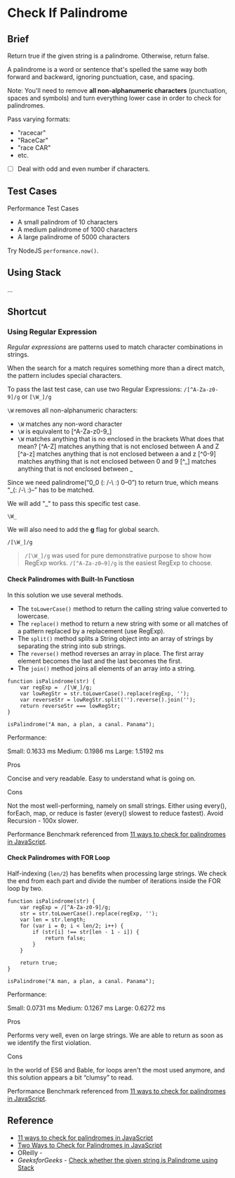 # Check If Palindrome

## Brief

Return true if the given string is a palindrome. Otherwise, return false.

A palindrome is a word or sentence that's spelled the same way both forward and backward, ignoring punctuation, case, and spacing.

Note: You'll need to remove **all non-alphanumeric characters** (punctuation, spaces and symbols) and turn everything lower case in order to check for palindromes.

Pass varying formats:
* "racecar"
* "RaceCar"
* "race CAR"
* etc.

- [ ] Deal with odd and even number if characters.

## Test Cases

Performance Test Cases

* A small palindrom of 10 characters
* A medium palindrome of 1000 characters
* A large palindrome of 5000 characters

Try NodeJS `performance.now()`.



## Using Stack

...

## Shortcut

### Using Regular Expression

*Regular expressions* are patterns used to match character combinations in strings.

When the search for a match requires something more than a direct match, the pattern includes special characters.

To pass the last test case, can use two Regular Expressions: `/[^A-Za-z0-9]/g` or `[\W_]/g`

`\W` removes all non-alphanumeric characters:
* `\W` matches any non-word character
* `\W` is equivalent to [^A-Za-z0-9_]
* `\W` matches anything that is no enclosed in the brackets
    What does that mean?
    [^A-Z] matches anything that is not enclosed between A and Z
    [^a-z] matches anything that is not enclosed between a and z
    [^0-9] matches anything that is not enclosed between 0 and 9
    [^_] matches anything that is not enclosed between _

Since we need palindrome(“0_0 (: /-\ :) 0–0”) to return true, which means “_(: /-\ :)–” has to be matched.

We will add "_" to pass this specific test case.
```
\W_
```

We will also need to add the **g** flag for global search.
```
/[\W_]/g
```

> `/[\W_]/g` was used for pure demonstrative purpose to show how RegExp works. `/[^A-Za-z0–9]/g` is the easiest RegExp to choose.


#### Check Palindromes with Built-In Functiosn

In this solution we use several methods.

* The `toLowerCase()` method to return the calling string value converted to lowercase.
* The `replace()` method to return a new string with some or all matches of a pattern replaced by a replacement (use RegExp).
* The `split()` method splits a String object into an array of strings by separating the string into sub strings.
* The `reverse()` method reverses an array in place. The first array element becomes the last and the last becomes the first.
* The `join()` method joins all elements of an array into a string.

```
function isPalindrome(str) {
    var regExp =  /[\W_]/g;
    var lowRegStr = str.toLowerCase().replace(regExp, '');
    var reverseStr = lowRegStr.split('').reverse().join('');
    return reverseStr === lowRegStr;
}

isPalindrome("A man, a plan, a canal. Panama");
```

Performance:

Small: 0.1633 ms
Medium: 0.1986 ms
Large: 1.5192 ms

Pros

Concise and very readable.
Easy to understand what is going on.

Cons

Not the most well-performing, namely on small strings.
Either using every(), forEach, map, or reduce is faster (every() slowest to reduce fastest). Avoid Recursion - 100x slower.

Performance Benchmark referenced from [11 ways to check for palindromes in JavaScript](https://itnext.io/11-way-to-check-for-palindromes-in-javascript-85dbfe7dfb5d).

#### Check Palindromes with FOR Loop

Half-indexing (`len/2`) has benefits when processing large strings. We check the end from each part and divide the number of iterations inside the FOR loop by two.

```
function isPalindrome(str) {
    var regExp = /[^A-Za-z0-9]/g;
    str = str.toLowerCase().replace(regExp, '');
    var len = str.length;
    for (var i = 0; i < len/2; i++) {
        if (str[i] !== str[len - 1 - i]) {
            return false;
        }
    }

    return true;
}

isPalindrome("A man, a plan, a canal. Panama");
```


Performance:

Small: 0.0731 ms
Medium: 0.1267 ms
Large: 0.6272 ms

Pros

Performs very well, even on large strings.
We are able to return as soon as we identify the first violation.

Cons

In the world of ES6 and Bable, for loops aren't the most used anymore, and this solution appears a bit “clumsy” to read.

Performance Benchmark referenced from [11 ways to check for palindromes in JavaScript](https://itnext.io/11-way-to-check-for-palindromes-in-javascript-85dbfe7dfb5d).


## Reference

* [11 ways to check for palindromes in JavaScript](https://itnext.io/11-way-to-check-for-palindromes-in-javascript-85dbfe7dfb5d)
* [Two Ways to Check for Palindromes in JavaScript](https://www.freecodecamp.org/news/two-ways-to-check-for-palindromes-in-javascript-64fea8191fd7/)
* OReilly - [](https://www.oreilly.com/library/view/data-structures-and/9781449373931/ch04.html)
* _GeeksforGeeks_ - [Check whether the given string is Palindrome using Stack](https://www.geeksforgeeks.org/check-whether-the-given-string-is-palindrome-using-stack/)